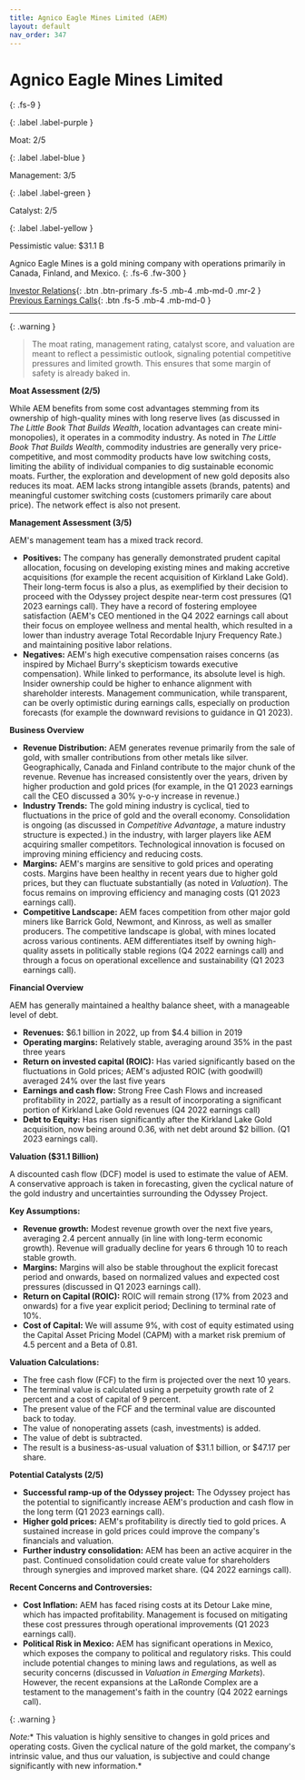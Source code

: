 ```yaml
---
title: Agnico Eagle Mines Limited (AEM)
layout: default
nav_order: 347
---
```


# Agnico Eagle Mines Limited
{: .fs-9 }

{: .label .label-purple }

Moat: 2/5

{: .label .label-blue }

Management: 3/5

{: .label .label-green }

Catalyst: 2/5

{: .label .label-yellow }

Pessimistic value: $31.1 B

Agnico Eagle Mines is a gold mining company with operations primarily in Canada, Finland, and Mexico.
{: .fs-6 .fw-300 }

[Investor Relations](https://www.google.com/search?q=AEM+investor+relations){: .btn .btn-primary .fs-5 .mb-4 .mb-md-0 .mr-2 }
[Previous Earnings Calls](https://discountingcashflows.com/company/AEM/transcripts/){: .btn .fs-5 .mb-4 .mb-md-0 }

---

{: .warning } 
>The moat rating, management rating, catalyst score, and valuation are meant to reflect a pessimistic outlook, signaling potential competitive pressures and limited growth. This ensures that some margin of safety is already baked in.


**Moat Assessment (2/5)**

While AEM benefits from some cost advantages stemming from its ownership of high-quality mines with long reserve lives (as discussed in *The Little Book That Builds Wealth*, location advantages can create mini-monopolies), it operates in a commodity industry.  As noted in *The Little Book That Builds Wealth*,  commodity industries are generally very price-competitive, and most commodity products have low switching costs, limiting the ability of individual companies to dig sustainable economic moats. Further, the exploration and development of new gold deposits also reduces its moat. AEM lacks strong intangible assets (brands, patents) and meaningful customer switching costs (customers primarily care about price). The network effect is also not present.

**Management Assessment (3/5)**

AEM's management team has a mixed track record.

* **Positives:** The company has generally demonstrated prudent capital allocation, focusing on developing existing mines and making accretive acquisitions (for example the recent acquisition of Kirkland Lake Gold).  Their long-term focus is also a plus, as exemplified by their decision to proceed with the Odyssey project despite near-term cost pressures (Q1 2023 earnings call). They have a record of fostering employee satisfaction (AEM's CEO mentioned in the Q4 2022 earnings call about their focus on employee wellness and mental health, which resulted in a lower than industry average Total Recordable Injury Frequency Rate.) and maintaining positive labor relations. 
* **Negatives:**  AEM's high executive compensation raises concerns (as inspired by Michael Burry's skepticism towards executive compensation). While linked to performance, its absolute level is high. Insider ownership could be higher to enhance alignment with shareholder interests. Management communication, while transparent, can be overly optimistic during earnings calls, especially on production forecasts (for example the downward revisions to guidance in Q1 2023).

**Business Overview**

* **Revenue Distribution:** AEM generates revenue primarily from the sale of gold, with smaller contributions from other metals like silver.  Geographically, Canada and Finland contribute to the major chunk of the revenue. Revenue has increased consistently over the years, driven by higher production and gold prices (for example, in the Q1 2023 earnings call the CEO discussed a 30% y-o-y increase in revenue.)
* **Industry Trends:**  The gold mining industry is cyclical, tied to fluctuations in the price of gold and the overall economy.  Consolidation is ongoing (as discussed in *Competitive Advantage*, a mature industry structure is expected.) in the industry, with larger players like AEM acquiring smaller competitors. Technological innovation is focused on improving mining efficiency and reducing costs.  
* **Margins:**  AEM's margins are sensitive to gold prices and operating costs.  Margins have been healthy in recent years due to higher gold prices, but they can fluctuate substantially (as noted in *Valuation*).  The focus remains on improving efficiency and managing costs (Q1 2023 earnings call).
* **Competitive Landscape:** AEM faces competition from other major gold miners like Barrick Gold, Newmont, and Kinross, as well as smaller producers.  The competitive landscape is global, with mines located across various continents.  AEM differentiates itself by owning high-quality assets in politically stable regions (Q4 2022 earnings call) and through a focus on operational excellence and sustainability (Q1 2023 earnings call).

**Financial Overview**

AEM has generally maintained a healthy balance sheet, with a manageable level of debt.

* **Revenues:**  $6.1 billion in 2022, up from $4.4 billion in 2019
* **Operating margins:** Relatively stable, averaging around 35% in the past three years
* **Return on invested capital (ROIC):**  Has varied significantly based on the fluctuations in Gold prices; AEM's adjusted ROIC (with goodwill) averaged 24% over the last five years
* **Earnings and cash flow:** Strong Free Cash Flows and increased profitability in 2022, partially as a result of incorporating a significant portion of Kirkland Lake Gold revenues (Q4 2022 earnings call)
* **Debt to Equity:** Has risen significantly after the Kirkland Lake Gold acquisition, now being around 0.36, with net debt around $2 billion. (Q1 2023 earnings call).  

**Valuation ($31.1 Billion)**

A discounted cash flow (DCF) model is used to estimate the value of AEM.  A conservative approach is taken in forecasting, given the cyclical nature of the gold industry and uncertainties surrounding the Odyssey Project.  

**Key Assumptions:**

* **Revenue growth:**  Modest revenue growth over the next five years, averaging 2.4 percent annually (in line with long-term economic growth).  Revenue will gradually decline for years 6 through 10 to reach stable growth.
* **Margins:**  Margins will also be stable throughout the explicit forecast period and onwards, based on normalized values and expected cost pressures (discussed in Q1 2023 earnings call).
* **Return on Capital (ROIC):** ROIC will remain strong (17% from 2023 and onwards) for a five year explicit period; Declining to terminal rate of 10%.
* **Cost of Capital:**  We will assume 9%, with cost of equity estimated using the Capital Asset Pricing Model (CAPM) with a market risk premium of 4.5 percent and a Beta of 0.81.

**Valuation Calculations:**

* The free cash flow (FCF) to the firm is projected over the next 10 years.
* The terminal value is calculated using a perpetuity growth rate of 2 percent and a cost of capital of 9 percent.
* The present value of the FCF and the terminal value are discounted back to today.
* The value of nonoperating assets (cash, investments) is added.
* The value of debt is subtracted.
* The result is a business-as-usual valuation of $31.1 billion, or $47.17 per share.

**Potential Catalysts (2/5)**

* **Successful ramp-up of the Odyssey project:**  The Odyssey project has the potential to significantly increase AEM's production and cash flow in the long term (Q1 2023 earnings call).  
* **Higher gold prices:**  AEM's profitability is directly tied to gold prices. A sustained increase in gold prices could improve the company's financials and valuation.
* **Further industry consolidation:**  AEM has been an active acquirer in the past. Continued consolidation could create value for shareholders through synergies and improved market share. (Q4 2022 earnings call).


**Recent Concerns and Controversies:**

* **Cost Inflation:**  AEM has faced rising costs at its Detour Lake mine, which has impacted profitability.  Management is focused on mitigating these cost pressures through operational improvements (Q1 2023 earnings call).
* **Political Risk in Mexico:**  AEM has significant operations in Mexico, which exposes the company to political and regulatory risks. This could include potential changes to mining laws and regulations, as well as security concerns (discussed in *Valuation in Emerging Markets*). However, the recent expansions at the LaRonde Complex are a testament to the management's faith in the country (Q4 2022 earnings call).


{: .warning }

*Note:** This valuation is highly sensitive to changes in gold prices and operating costs.  Given the cyclical nature of the gold market, the company's intrinsic value, and thus our valuation, is subjective and could change significantly with new information.*
